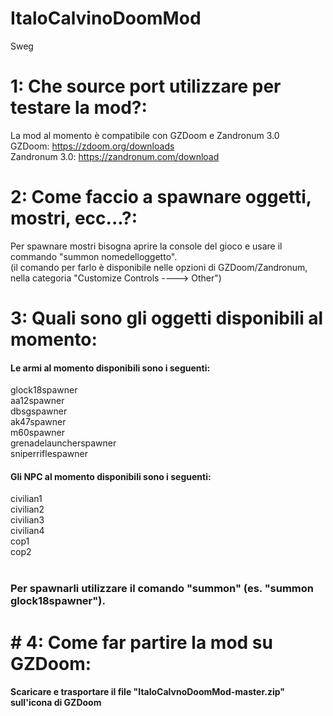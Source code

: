 # ItaloCalvinoDoomMod
Sweg
# 1: Che source port utilizzare per testare la mod?:
La mod al momento è compatibile con GZDoom e Zandronum 3.0<br>
GZDoom: https://zdoom.org/downloads<br>
Zandronum 3.0: https://zandronum.com/download
# 2: Come faccio a spawnare oggetti, mostri, ecc...?:
Per spawnare mostri bisogna aprire la console del gioco e usare il commando "summon nomedelloggetto".<br> 
(il comando per farlo è disponibile nelle opzioni di GZDoom/Zandronum, nella categoria "Customize Controls ----> Other")
# 3: Quali sono gli oggetti disponibili al momento:
<h4>Le armi al momento disponibili sono i seguenti:<br></h4>
   glock18spawner<br>
   aa12spawner<br>
   dbsgspawner<br>
   ak47spawner<br>
   m60spawner<br>
   grenadelauncherspawner<br>
   sniperriflespawner<br>
<h4>Gli NPC al momento disponibili sono i seguenti:<br></h4>
   civilian1<br>
   civilian2<br>
   civilian3<br>
   civilian4<br>
   cop1<br>
   cop2<br>
<br><h3>Per spawnarli utilizzare il comando "summon" (es. "summon glock18spawner").</h3>
<h1># 4: Come far partire la mod su GZDoom:</h1>
<h4>Scaricare e trasportare il file "ItaloCalvnoDoomMod-master.zip" sull'icona di GZDoom</h4>
